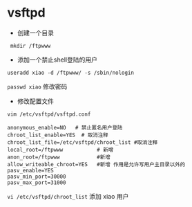 # vsftpd 
- 创建一个目录

` mkdir /ftpwww`

- 添加一个禁止shell登陆的用户

`useradd xiao -d /ftpwww/ -s /sbin/nologin`

`passwd xiao`  修改密码

- 修改配置文件

`vim /etc/vsftpd/vsftpd.conf`

```
anonymous_enable=NO   # 禁止匿名用户登陆
chroot_list_enable=YES  # 取消注释
chroot_list_file=/etc/vsftpd/chroot_list #取消注释
local_root=/ftpwww           # 新增
anon_root=/ftpwww            #新增
allow_writeable_chroot=YES   #新增 作用是允许写用户主目录以外的
pasv_enable=YES
pasv_min_port=30000
pasv_max_port=31000
```

`vi /etc/vsftpd/chroot_list`  添加 xiao 用户